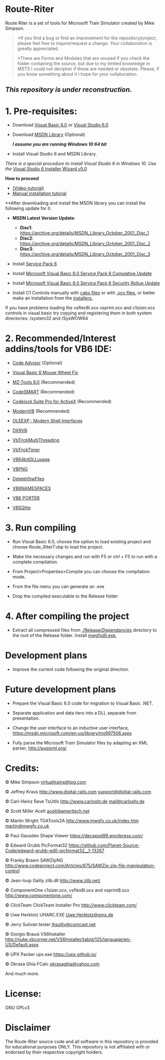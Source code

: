 # Route-Riter
 Route Riter is a set of tools for Microsoft Train Simulator created by Mike Simpson.

> *If you find a bug or find an improvement for the repository/project, please feel free to inquire/request a change. Your collaboration is greatly appreciated.

> *There are Forms and Modules that are unused if you check the folder containing the source, but due to my limited knowledge in MSTS I could not decipher if these are needed or obsolete. Please, if you know something about it I hope for your collaboration.

## *This repository is under reconstruction.*

# 1. Pre-requisites:
- Download [Visual Basic 6.0](https://winworldpc.com/product/microsoft-visual-bas/60) or [Visual Studio 6.0](https://winworldpc.com/product/microsoft-visual-stu/60)

 - Download [MSDN Library](https://winworldpc.com/product/msdn/vs-60) (Optional)
   
    ***I assume you are running Windows 10 64 bit***
 
- Install Visual Studio 6 and MSDN Library.

*There is a special procedure to install Visual Studio 6 in Windows 10. Use the* [Visual Studio 6 Installer Wizard v5.0](https://github.com/FrannDzs/Route-Riter/blob/main-(7.6.26)/VS6InstallerSetup.exe)

**How to proceed**
- [(Video-tutorial)](https://www.youtube.com/watch?v=1tkTb6AYlAg)
- [Manual installation tutorial](https://www.codeproject.com/Articles/1191047/Install-Visual-Studio-on-Windows)

**After downloading and install the MSDN library you can install the following update for it:
- **MSDN Latest Version Update**: 
   - **Disc1**: https://archive.org/details/MSDN_Library_October_2001_Disc_1 
   - **Disc2**: https://archive.org/details/MSDN_Library_October_2001_Disc_2 
   - **Disc3**: https://archive.org/details/MSDN_Library_October_2001_Disc_3
 - Install [Service Pack 6](https://web.archive.org/web/20120707200906/http://download.microsoft.com/download/1/9/f/19fe4660-5792-4683-99e0-8d48c22eed74/Vs6sp6.exe)
 
 - Install [Microsoft Visual Basic 6.0 Service Pack 6 Cumulative Update](https://www.microsoft.com/en-us/download/details.aspx?id=7030)
 
 - Install [Microsoft Visual Basic 6.0 Service Pack 6 Security Rollup Update](https://www.microsoft.com/en-us/download/details.aspx?id=50722)
   
 - Install C1 Controls manually with [cabs files](https://github.com/FrannDzs/Route-Riter/tree/main-(7.6.26)/Source/Dependancies/ComponentOne%20Installers) or with [.ocx files](https://github.com/FrannDzs/Route-Riter/tree/main-(7.6.26)/Source/Dependancies/ComponentOne%20.ocx), or better make an installation from the [installers.](https://github.com/FrannDzs/Route-Riter/tree/main-(7.6.26)/Source/Dependancies/ComponentOne%20Installers)
 
If you have problems loading the vsflex8l.ocx vsprint.ocx and c1sizer.ocx controls in visual basic try copying and registering them in both system directories: /system32 and /SysWOW64 

# 2. Recommended/Interest addins/tools for VB6 IDE:

 - [Code Advisor](https://www.microsoft.com/en-US/download/details.aspx?id=1222) (Optional)

 - [Visual Basic 6 Mouse Wheel Fix](https://github.com/FrannDzs/Route-Riter/blob/main-(7.6.27)/Others/vb6mousewheelfix.exe)

 - [MZ-Tools 8.0](https://www.mztools.com/v8/mztools8.aspx) (Recommended)

 - [CodeSMART](https://www.axtools.com/products-codesmart-vb6.php) (Recommended)

 - [Codejock Suite Pro for ActiveX](https://codejock.com/products/suitepro/?2yn6s14z=p1z) (Recommended)

 - [ModernVB](https://github.com/VykosX/ModernVB) (Recommended)

 - [OLEEXP : Modern Shell Interfaces](https://www.vbforums.com/showthread.php?786079-VB6-Modern-Shell-Interface-Type-Library-oleexp-tlb)

 - [DX9VB](https://github.com/thetrik/DX9VB)

 - [VbTrickMultiThreading](https://github.com/thetrik/VbTrickThreading)

 - [VbTrickTimer](https://github.com/thetrik/VbTrickTimer)
 
 - [VB64bitDLLusage](https://github.com/thetrik/Vb64BitDllUsage)

 - [VBPNG](https://github.com/thetrik/VbPng)

 - [DeleteVbwFiles](https://github.com/EduardoVB/VB6-AddIn-Delete-vbw-Files)

 - [VB6NAMESPACES](https://github.com/WindowStations/VB6NameSpaces)

 - [VB6 PORTER](https://github.com/VBForumsCommunity/VB6Porter)

 - [VBSQlite](https://github.com/Kr00l/VBSQLite)

# 3. Run compiling
 - Run Visual Basic 6.0, choose the option to load existing project and choose Route_Riter7.vbp to load the project.
 
 - Make the necessary changes and run with F5 or ctrl + F5 to run with a complete compilation.

 - From Project>Properties>Compile you can choose the compilation mode.

 - From the file menu you can generate an .exe

 - Drop the compiled executable to the Release folder

# 4. After compiling the project 
 - Extract all compressed files from [./Release/Dependancies](https://github.com/FrannDzs/Route-Riter/tree/main-(7.6.26)/Release/Dependancies) directory to the root of the Release folder. 
 Install [mwgfxdll.exe.](https://github.com/FrannDzs/Route-Riter/blob/main-(7.6.26)/Release/mwgfxdll.exe)

# Development plans
 - Improve the current code following the original direction.

# Future development plans
- Prepare the Visual Basic 6.0 code for migration to Visual Basic .NET.

- Separate application and data tiers into a DLL separate from presentation.

- Change the user interface to an inductive user interface, https://msdn.microsoft.com/en-us/library/ms997506.aspx

- Fully parse the Microsoft Train Simulator files by adapting an XML parser, http://pugixml.org/

# Credits:
© Mike Simpson
virtualtrains@tpg.com

© Jeffrey Kraus
http://www.digital-rails.com
support@digital-rails.com

© Carl-Heinz Rave
TsUtils
http://www.carloshr.de
mail@carloshr.de

© Scott Miller
AceIt
aceit@ameritech.net

© Martin Wright
TGATools2A
http://www.mwgfx.co.uk/index.htm
martin@mwgfx.co.uk

© Paul Gausden
Shape Viewer
https://decapod99.wordpress.com/

© Edward Grubb
PicFormat32
https://github.com/Planet-Source-Code/edward-grubb-ed0-picformat32__1-13267

© Franky Braem
SAWZipNG
http://www.codeproject.com/Articles/875/SAWZip-zip-file-manipulation-control

© Jean-loup Gailly
zlib.dll
http://www.zlib.net/

© ComponentOne
c1sizer.ocx, vsflex8l.ocx and vsprint8.ocx
http://www.componentone.com/

© ClickTeam
ClickTeam Installer Pro
http://www.clickteam.com/

© Uwe Herklotz
UHARC.EXE
Uwe.Herklotz@gmx.de

© Jerry Sulivan
tester
jhsulliv@comcast.net

© Giorgio Brausi
VS6Installer 
http://nuke.vbcorner.net/VS6Installer/tabid/125/language/en-US/Default.aspx

© UPX Packer
upx.exe
https://upx.github.io/

© Okrasa Ghia
FCalc
okrasaghia@yahoo.com

And much more.

# License:

GNU GPLv3

# Disclaimer
The Route-Riter source code and all software in this repository is provided for educational purposes ONLY. This repository is not affiliated with or endorsed by their respective copyright holders.
